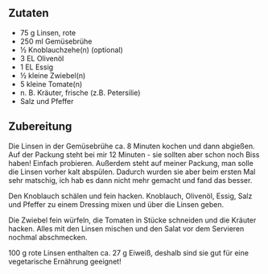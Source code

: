 ## Zutaten

- 75 g     Linsen, rote
- 250 ml   Gemüsebrühe
- ½    Knoblauchzehe(n) (optional)
- 3 EL     Olivenöl
- 1 EL     Essig
- ½ kleine     Zwiebel(n)
- 5 kleine     Tomate(n)
- n. B.    Kräuter, frische (z.B. Petersilie)
- Salz und Pfeffer

## Zubereitung

Die Linsen in der Gemüsebrühe ca. 8 Minuten kochen und dann abgießen. Auf der Packung steht bei mir 12 Minuten - sie sollten aber schon noch Biss haben! Einfach probieren. Außerdem steht auf meiner Packung, man solle die Linsen vorher kalt abspülen. Dadurch wurden sie aber beim ersten Mal sehr matschig, ich hab es dann nicht mehr gemacht und fand das besser.

Den Knoblauch schälen und fein hacken. Knoblauch, Olivenöl, Essig, Salz und Pfeffer zu einem Dressing mixen und über die Linsen geben.

Die Zwiebel fein würfeln, die Tomaten in Stücke schneiden und die Kräuter hacken. Alles mit den Linsen mischen und den Salat vor dem Servieren nochmal abschmecken.

100 g rote Linsen enthalten ca. 27 g Eiweiß, deshalb sind sie gut für eine vegetarische Ernährung geeignet!
